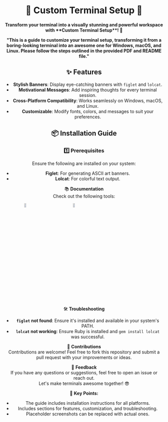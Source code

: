 <div align="center">

# 🌟 Custom Terminal Setup 🌟

<h4>Transform your terminal into a visually stunning and powerful workspace with **Custom Terminal Setup**! 🚀  


"This is a guide to customize your terminal setup, transforming it from a boring-looking terminal into an awesome one for Windows, macOS, and Linux. Please follow the steps outlined in the provided PDF and README file."

## ✨ Features
- **Stylish Banners**: Display eye-catching banners with `figlet` and `lolcat`.
- **Motivational Messages**: Add inspiring thoughts for every terminal session.
- **Cross-Platform Compatibility**: Works seamlessly on Windows, macOS, and Linux.
- **Customizable**: Modify fonts, colors, and messages to suit your preferences.


## 📦 Installation Guide

### 1️⃣ Prerequisites
Ensure the following are installed on your system:
- **Figlet**: For generating ASCII art banners.
- **Lolcat**: For colorful text output.
<div align="center">

📚 **Documentation**  
Check out the following tools:  

<div style="display: flex; gap: 10px;">
  <a href="https://www.npmjs.com/package/figlet?activeTab=readme">
    <img width="20%" src="https://img.shields.io/badge/npm-figlet-CB3837?style=flat-square&logo=npm&logoColor=white&labelColor=000000&logoWidth=30" alt="npm figlet badge"></a>

<a href="https://github.com/jaseg/lolcat">
    <img width="20%" src="https://img.shields.io/badge/github-lolcat-FF69B4?style=flat-square&logo=github&logoColor=white" alt="GitHub Lolcat badge"></a>
</div>

🛠️ **Troubleshooting**  
- **`figlet` not found**: Ensure it's installed and available in your system's PATH.  
- **`lolcat` not working**: Ensure Ruby is installed and `gem install lolcat` was successful.  


🙌 **Contributions**  
Contributions are welcome! Feel free to fork this repository and submit a pull request with your improvements or ideas.  


💬 **Feedback**  
If you have any questions or suggestions, feel free to open an issue or reach out.  
Let's make terminals awesome together! 😎  


 🔑 **Key Points:**
- The guide includes installation instructions for all platforms.    
- Includes sections for features, customization, and troubleshooting.  
- Placeholder screenshots can be replaced with actual ones.  

</div>
